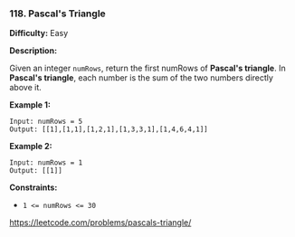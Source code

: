 ### 118. Pascal's Triangle

**Difficulty:** Easy

**Description:**

Given an integer `numRows`, return the first numRows of **Pascal's triangle**.
In **Pascal's triangle**, each number is the sum of the two numbers directly above it.

**Example 1:**

    Input: numRows = 5
    Output: [[1],[1,1],[1,2,1],[1,3,3,1],[1,4,6,4,1]]

**Example 2:**

    Input: numRows = 1
    Output: [[1]]

**Constraints:**
- `1 <= numRows <= 30`

https://leetcode.com/problems/pascals-triangle/
